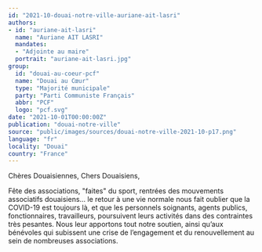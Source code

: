 ```yaml
---
id: "2021-10-douai-notre-ville-auriane-ait-lasri"
authors:
- id: "auriane-ait-lasri"
  name: "Auriane AIT LASRI"
  mandates: 
  - "Adjointe au maire"
  portrait: "auriane-ait-lasri.jpg"
group:
  id: "douai-au-coeur-pcf"
  name: "Douai au Cœur"
  type: "Majorité municipale"
  party: "Parti Communiste Français"
  abbr: "PCF"
  logo: "pcf.svg"
date: "2021-10-01T00:00:00Z"
publication: "douai-notre-ville"
source: "public/images/sources/douai-notre-ville-2021-10-p17.png"
language: "fr"
locality: "Douai"
country: "France"
---
```


Chères Douaisiennes, Chers Douaisiens,

Fête des associations, "faites" du sport, rentrées des mouvements associatifs douaisiens… le retour à une vie normale nous fait oublier que la COVID-19 est toujours là, et que les personnels soignants, agents publics, fonctionnaires, travailleurs, poursuivent leurs activités dans des contraintes très pesantes. Nous leur apportons tout notre soutien, ainsi qu’aux bénévoles qui subissent une crise de l’engagement et du renouvellement au sein de nombreuses associations.
